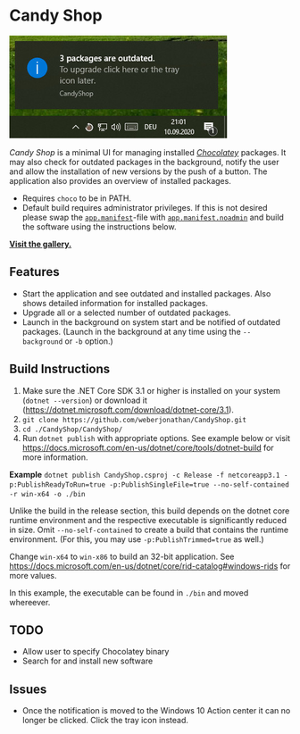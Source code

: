 # Candy Shop
![CandyShop Example](/docs/example.jpg)

_Candy Shop_ is a minimal UI for managing installed _[Chocolatey](https://chocolatey.org/)_ packages. It may also check for outdated packages in the background, notify the user and allow the installation of new versions by the push of a button. The application also provides an overview of installed packages.

* Requires `choco` to be in PATH.
* Default build requires administrator privileges. If this is not desired please swap the [`app.manifest`](CandyShop/app.manifest)-file with [`app.manifest.noadmin`](CandyShop/app.manifest.admin) and build the software using the instructions below.

__[Visit the gallery.](/docs/gallery.md)__

## Features
* Start the application and see outdated and installed packages. Also shows detailed information for installed packages.
* Upgrade all or a selected number of outdated packages.
* Launch in the background on system start and be notified of outdated packages. (Launch in the background at any time using the `--background` or `-b` option.)

## Build Instructions
1. Make sure the .NET Core SDK 3.1 or higher is installed on your system (`dotnet --version`) or download it (https://dotnet.microsoft.com/download/dotnet-core/3.1).
1. `git clone https://github.com/weberjonathan/CandyShop.git`
2. `cd ./CandyShop/CandyShop/`
3. Run `dotnet publish` with appropriate options. See example below or visit https://docs.microsoft.com/en-us/dotnet/core/tools/dotnet-build for more information.

__Example__
`dotnet publish CandyShop.csproj -c Release -f netcoreapp3.1 -p:PublishReadyToRun=true -p:PublishSingleFile=true --no-self-contained -r win-x64 -o ./bin`

Unlike the build in the release section, this build depends on the dotnet core runtime environment and the respective executable is significantly reduced in size. Omit `--no-self-contained` to create a build that contains the runtime environment. (For this, you may use `-p:PublishTrimmed=true` as well.)

Change `win-x64` to `win-x86` to build an 32-bit application. See https://docs.microsoft.com/en-us/dotnet/core/rid-catalog#windows-rids for more values.

In this example, the executable can be found in `./bin` and moved whereever.

## TODO
* Allow user to specify Chocolatey binary
* Search for and install new software

## Issues
* Once the notification is moved to the Windows 10 Action center it can no longer be clicked. Click the tray icon instead.
